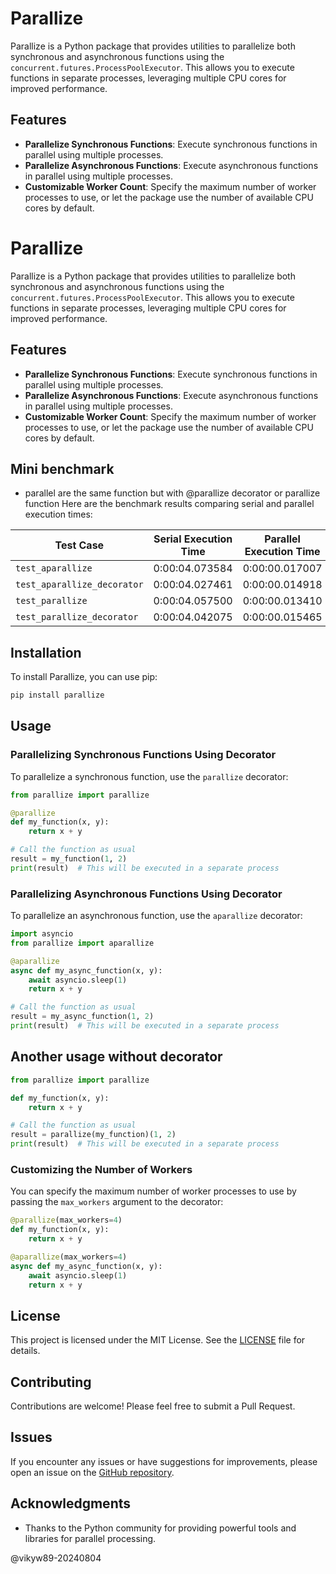 # Parallize

Parallize is a Python package that provides utilities to parallelize both synchronous and asynchronous functions using the `concurrent.futures.ProcessPoolExecutor`. This allows you to execute functions in separate processes, leveraging multiple CPU cores for improved performance.

## Features

- **Parallelize Synchronous Functions**: Execute synchronous functions in parallel using multiple processes.
- **Parallelize Asynchronous Functions**: Execute asynchronous functions in parallel using multiple processes.
- **Customizable Worker Count**: Specify the maximum number of worker processes to use, or let the package use the number of available CPU cores by default.

# Parallize

Parallize is a Python package that provides utilities to parallelize both synchronous and asynchronous functions using the `concurrent.futures.ProcessPoolExecutor`. This allows you to execute functions in separate processes, leveraging multiple CPU cores for improved performance.

## Features

- **Parallelize Synchronous Functions**: Execute synchronous functions in parallel using multiple processes.
- **Parallelize Asynchronous Functions**: Execute asynchronous functions in parallel using multiple processes.
- **Customizable Worker Count**: Specify the maximum number of worker processes to use, or let the package use the number of available CPU cores by default.

## Mini benchmark

- parallel are the same function but with @parallize decorator or parallize function
  Here are the benchmark results comparing serial and parallel execution times:

| Test Case                   | Serial Execution Time | Parallel Execution Time | Speedup |
| --------------------------- | --------------------- | ----------------------- | ------- |
| `test_aparallize`           | 0:00:04.073584        | 0:00:00.017007          | 239.5x  |
| `test_aparallize_decorator` | 0:00:04.027461        | 0:00:00.014918          | 269.9x  |
| `test_parallize`            | 0:00:04.057500        | 0:00:00.013410          | 302.6x  |
| `test_parallize_decorator`  | 0:00:04.042075        | 0:00:00.015465          | 261.4x  |

## Installation

To install Parallize, you can use pip:

```bash
pip install parallize
```

## Usage

### Parallelizing Synchronous Functions Using Decorator

To parallelize a synchronous function, use the `parallize` decorator:

```python
from parallize import parallize

@parallize
def my_function(x, y):
    return x + y

# Call the function as usual
result = my_function(1, 2)
print(result)  # This will be executed in a separate process
```

### Parallelizing Asynchronous Functions Using Decorator

To parallelize an asynchronous function, use the `aparallize` decorator:

```python
import asyncio
from parallize import aparallize

@aparallize
async def my_async_function(x, y):
    await asyncio.sleep(1)
    return x + y

# Call the function as usual
result = my_async_function(1, 2)
print(result)  # This will be executed in a separate process
```

## Another usage without decorator

```python
from parallize import parallize

def my_function(x, y):
    return x + y

# Call the function as usual
result = parallize(my_function)(1, 2)
print(result)  # This will be executed in a separate process
```

### Customizing the Number of Workers

You can specify the maximum number of worker processes to use by passing the `max_workers` argument to the decorator:

```python
@parallize(max_workers=4)
def my_function(x, y):
    return x + y

@aparallize(max_workers=4)
async def my_async_function(x, y):
    await asyncio.sleep(1)
    return x + y
```

## License

This project is licensed under the MIT License. See the [LICENSE](LICENSE) file for details.

## Contributing

Contributions are welcome! Please feel free to submit a Pull Request.

## Issues

If you encounter any issues or have suggestions for improvements, please open an issue on the [GitHub repository](https://github.com/vikyw89/parallize/issues).

## Acknowledgments

- Thanks to the Python community for providing powerful tools and libraries for parallel processing.

@vikyw89-20240804
